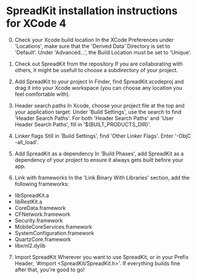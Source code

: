 # SpreadKit installation instructions for XCode 4

0. Check your Xcode build location
In the XCode Preferences under 'Locations', make sure that the 'Derived Data' Directory is set to 'Default'. Under 'Advanced...', the Build Location must be set to 'Unique'.

1. Check out SpreadKit from the repository
If you are collaborating with others, it might be usefull to choose a subdirectory of your project.

2. Add SpreadKit to your project
In Finder, find SpreadKit.xcodeproj and drag it into your Xcode workspace (you can choose any location you feel comfortable with).

3. Header search paths
In Xcode, choose your project file at the top and your application target. Under 'Build Settings', use the search to find 'Header Search Paths'. For both 'Header Search Paths' and 'User Header Search Paths', fill in '$(BUILT_PRODUCTS_DIR)'.

4. Linker flags
Still in 'Build Settings', find 'Other Linker Flags'. Enter '-ObjC -all_load'.

5. Add SpreadKit as a dependency
In 'Build Phases', add SpreadKit as a dependency of your project to ensure it always gets built before your app.

6. Link with frameworks
In the 'Link Binary With Libraries' section, add the following frameworks:
- libSpreadKit.a
- libRestKit.a
- CoreData.framework
- CFNetwork.framework
- Security.framework
- MobileCoreServices.framework
- SystemConfiguration.framework
- QuartzCore.framework
- libxml2.dylib

7. Import SpreadKit
Wherever you want to use SpreadKit, or in your Prefix Header, '#import <SpreadKit/SpreadKit.h>'. If everything builds fine after that, you're good to go!